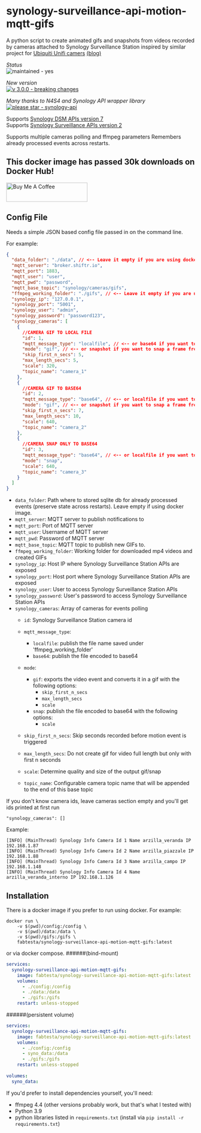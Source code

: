# synology-surveillance-api-motion-mqtt-gifs
A python script to create animated gifs and snapshots from videos recorded by cameras attached to Synology Surveillance Station inspired by similar project for [Ubiquiti Unifi camers](https://github.com/selfhostedhome/unifi-video-gif-mqtt) [(blog)](https://selfhostedhome.com/unifi-video-motion-detection-gif-notifications)

_Status_\
![maintained - yes](https://img.shields.io/badge/maintained-yes-blue)

_New version_\
[![v 3.0.0 - breaking changes](https://img.shields.io/badge/v_3.0.0-breaking_changes-important)](https://github.com/N4S4/synology-api)

_Many thanks to N4S4 and Synology API wrapper library_\
[![please star - synology-api](https://img.shields.io/badge/please_star-synology--api-2ea44f)](https://github.com/N4S4/synology-api)

Supports [Synology DSM APIs version 7](https://global.download.synology.com/download/Document/Software/DeveloperGuide/Os/DSM/All/enu/DSM_Login_Web_API_Guide_enu.pdf)\
Supports [Synology Surveillance APIs version 2](https://global.download.synology.com/download/Document/Software/DeveloperGuide/Package/SurveillanceStation/All/enu/Surveillance_Station_Web_API.pdf)

Supports multiple cameras polling and ffmpeg parameters
Remembers already processed events across restarts.


## This docker image has passed 30k downloads on Docker Hub!
<a href="https://www.buymeacoffee.com/fabtesta" target="_blank"><img src="https://cdn.buymeacoffee.com/buttons/lato-blue.png" alt="Buy Me A Coffee" style="height: 51px !important;width: 217px !important;" ></a>

## Config File

Needs a simple JSON based config file passed in on the command line.

For example:

```json
{
  "data_folder": "./data", // <-- Leave it empty if you are using docker image or set the bind mount to volume /data
  "mqtt_server": "broker.shiftr.io",
  "mqtt_port": 1883,
  "mqtt_user": "user",
  "mqtt_pwd": "password",
  "mqtt_base_topic": "synology/cameras/gifs",
  "ffmpeg_working_folder": "./gifs", // <-- Leave it empty if you are using docker image or set the bind mount to volume /gifs
  "synology_ip": "127.0.0.1",
  "synology_port": "5001",
  "synology_user": "admin",
  "synology_password": "password123",
  "synology_cameras": [
    {
      //CAMERA GIF TO LOCAL FILE
      "id": 1,
      "mqtt_message_type": "localfile", // <-- or base64 if you want to publish the file encode to base64
      "mode": "gif", // <-- or snapshot if you want to snap a frame from the motion event
      "skip_first_n_secs": 5,
      "max_length_secs": 5,
      "scale": 320,
      "topic_name": "camera_1"
    },
    {
      //CAMERA GIF TO BASE64
      "id": 2,
      "mqtt_message_type": "base64", // <-- or localfile if you want to publish the file name saved under 'ffmpeg_working_folder'
      "mode": "gif", // <-- or snapshot if you want to snap a frame from the motion event
      "skip_first_n_secs": 7,
      "max_length_secs": 10,
      "scale": 640,
      "topic_name": "camera_2"
    },
    {
      //CAMERA SNAP ONLY TO BASE64
      "id": 3,
      "mqtt_message_type": "base64", // <-- or localfile if you want to publish the file name saved under 'ffmpeg_working_folder'
      "mode": "snap",
      "scale": 640,
      "topic_name": "camera_3"
    }
  ]
}

```
* `data_folder`: Path where to stored sqlite db for already processed events (preserve state across restarts). Leave empty if using docker image.
* `mqtt_server`: MQTT server to publish notifications to
* `mqtt_port`: Port of MQTT server
* `mqtt_user`: Username of MQTT server
* `mqtt_pwd`: Password of MQTT server
* `mqtt_base_topic`: MQTT topic to publish new GIFs to.
* `ffmpeg_working_folder`: Working folder for downloaded mp4 videos and created GIFs
* `synology_ip`: Host IP where Synology Surveillance Station APIs are exposed
* `synology_port`: Host port where Synology Surveillance Station APIs are exposed
* `synology_user`: User to access Synology Surveillance Station APIs
* `synology_password`: User's password to access Synology Surveillance Station APIs
* `synology_cameras`: Array of cameras for events polling
    * `id`: Synology Surveillance Station camera id
    * `mqtt_message_type`:
      * `localfile`: publish the file name saved under 'ffmpeg_working_folder'
      * `base64`: publish the file encoded to base64
      
    * `mode`:
      * `gif`: exports the video event and converts it in a gif with the following options:
        * `skip_first_n_secs`
        * `max_length_secs`
        * `scale`
      * `snap`: publish the file encoded to base64 with the following options:
        * `scale`
    * `skip_first_n_secs`: Skip seconds recorded before motion event is triggered
    * `max_length_secs`: Do not create gif for video full length but only with first n seconds
    * `scale`: Determine quality and size of the output gif/snap
    * `topic_name`: Configurable camera topic name that will be appended to the end of this base topic

If you don't know camera ids, leave cameras section empty and you'll get ids printed at first run
```
"synology_cameras": []
```
Example:
```
[INFO] (MainThread) Synology Info Camera Id 1 Name arzilla_veranda IP 192.168.1.87
[INFO] (MainThread) Synology Info Camera Id 2 Name arzilla_piazzale IP 192.168.1.88
[INFO] (MainThread) Synology Info Camera Id 3 Name arzilla_campo IP 192.168.1.148
[INFO] (MainThread) Synology Info Camera Id 4 Name arzilla_veranda_interno IP 192.168.1.126
```

## Installation

There is a docker image if you prefer to run using docker. For example:

```shell
docker run \
    -v $(pwd)/config:/config \
    -v $(pwd)/data:/data \
    -v $(pwd)/gifs:/gifs \
    fabtesta/synology-surveillance-api-motion-mqtt-gifs:latest
```

or via docker compose.
######(bind-mount)
```yaml
services:
  synology-surveillance-api-motion-mqtt-gifs:
    image: fabtesta/synology-surveillance-api-motion-mqtt-gifs:latest
    volumes:
      - ./config:/config
      - ./data:/data
      - ./gifs:/gifs
    restart: unless-stopped
```
######(persistent volume)
```yaml - 
services:
  synology-surveillance-api-motion-mqtt-gifs:
    image: fabtesta/synology-surveillance-api-motion-mqtt-gifs:latest
    volumes:
      - ./config:/config
      - syno_data:/data
      - ./gifs:/gifs
    restart: unless-stopped
    
volumes:
  syno_data:
```

If you'd prefer to install dependencies yourself, you'll need:

* ffmpeg 4.4 (other versions probably work, but that's what I tested with)
* Python 3.9
* python libraries listed in `requirements.txt` (install via `pip install -r requirements.txt`)